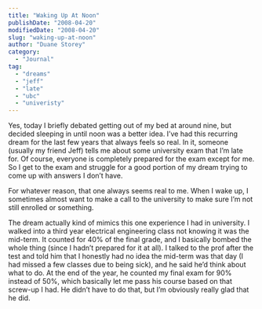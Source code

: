 ```yaml
---
title: "Waking Up At Noon"
publishDate: "2008-04-20"
modifiedDate: "2008-04-20"
slug: "waking-up-at-noon"
author: "Duane Storey"
category:
  - "Journal"
tag:
  - "dreams"
  - "jeff"
  - "late"
  - "ubc"
  - "univeristy"
---
```


Yes, today I briefly debated getting out of my bed at around nine, but decided sleeping in until noon was a better idea. I’ve had this recurring dream for the last few years that always feels so real. In it, someone (usually my friend Jeff) tells me about some university exam that I’m late for. Of course, everyone is completely prepared for the exam except for me. So I get to the exam and struggle for a good portion of my dream trying to come up with answers I don’t have.

For whatever reason, that one always seems real to me. When I wake up, I sometimes almost want to make a call to the university to make sure I’m not still enrolled or something.

The dream actually kind of mimics this one experience I had in university. I walked into a third year electrical engineering class not knowing it was the mid-term. It counted for 40% of the final grade, and I basically bombed the whole thing (since I hadn’t prepared for it at all). I talked to the prof after the test and told him that I honestly had no idea the mid-term was that day (I had missed a few classes due to being sick), and he said he’d think about what to do. At the end of the year, he counted my final exam for 90% instead of 50%, which basically let me pass his course based on that screw-up I had. He didn’t have to do that, but I’m obviously really glad that he did.
